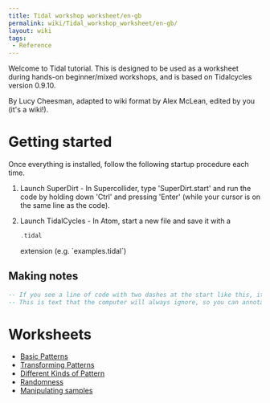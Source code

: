 ```yaml
---
title: Tidal workshop worksheet/en-gb
permalink: wiki/Tidal_workshop_worksheet/en-gb/
layout: wiki
tags:
 - Reference
---
```


<languages /> Welcome to Tidal tutorial. This is designed to be used as
a worksheet during hands-on beginner/mixed workshops, and is based on
Tidalcycles version 0.9.10.

By Lucy Cheesman, adapted to wiki format by Alex McLean, edited by you
(it's a wiki!).

# Getting started

Once everything is installed, follow the following startup procedure
each time.

1.  Launch SuperDirt - In Supercollider, type 'SuperDirt.start' and run
    the code by holding down 'Ctrl' and pressing 'Enter' (while your
    cursor is on the same line as the code).
2.  Launch TidalCycles - In Atom, start a new file and save it with a
    ``` Haskell
    .tidal
    ```

    extension (e.g. \`examples.tidal\`)

## Making notes

``` Haskell
-- If you see a line of code with two dashes at the start like this, it’s called a comment.
-- This is text that the computer will always ignore, so you can annotate your code.
```

# Worksheets

-   [Basic Patterns](/wiki/Basic_Patterns "wikilink")
-   [Transforming Patterns](/wiki/Transforming_Patterns "wikilink")
-   [Different Kinds of Pattern](/wiki/Different_Kinds_of_Pattern "wikilink")
-   [Randomness](/wiki/Randomness "wikilink")
-   [Manipulating samples](/wiki/Manipulating_samples "wikilink")
